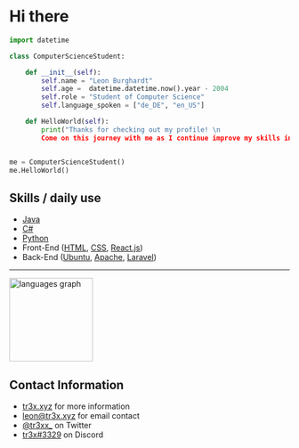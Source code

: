 Hi there
============================================================================================================================

```python
import datetime

class ComputerScienceStudent:

    def __init__(self):
        self.name = "Leon Burghardt"
        self.age =  datetime.datetime.now().year - 2004
        self.role = "Student of Computer Science"
        self.language_spoken = ["de_DE", "en_US"]

    def HelloWorld(self):
        print("Thanks for checking out my profile! \n
        Come on this journey with me as I continue improve my skills in computer science.")


me = ComputerScienceStudent()
me.HelloWorld()
```

Skills / daily use
------------------------------
* [Java](https://www.java.com/)
* [C#](https://docs.microsoft.com/en-us/dotnet/csharp/)
* [Python](https://www.python.org/)
* Front-End ([HTML](https://www.w3.org/html/), [CSS](https://www.w3.org/Style/CSS/), [React.js](https://reactjs.org/))
* Back-End ([Ubuntu](https://ubuntu.com/), [Apache](https://httpd.apache.org/), [Laravel](https://laravel.com/))
------------------------------
<div align="left">
  <img src="https://github-readme-stats.vercel.app/api/top-langs?locale=en&hide_title=false&layout=compact&card_width=320&langs_count=10&theme=dracula&hide_border=false&username=tr3xxx" height="150" alt="languages graph"  />
</div>

Contact Information
------------------------------
* [tr3x.xyz](https://tr3x.xyz) for more information
* leon@tr3x.xyz for email contact
* [@tr3xx_](https://twitter.com/tr3xx_) on Twitter
* [tr3x#3329](https://discord.com/users/tr3x#3329) on Discord

